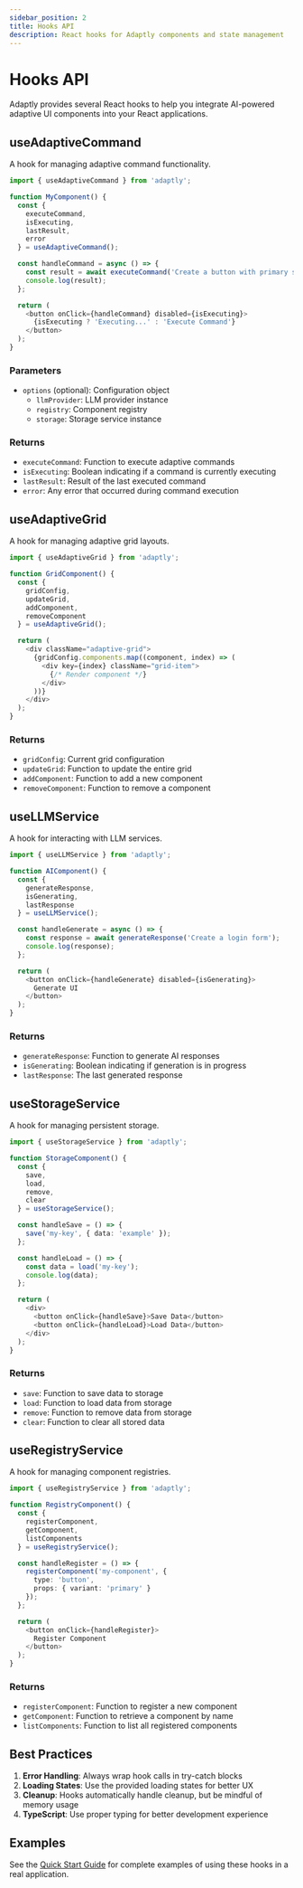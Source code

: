 ```yaml
---
sidebar_position: 2
title: Hooks API
description: React hooks for Adaptly components and state management
---
```


# Hooks API

Adaptly provides several React hooks to help you integrate AI-powered adaptive UI components into your React applications.

## useAdaptiveCommand

A hook for managing adaptive command functionality.

```typescript
import { useAdaptiveCommand } from 'adaptly';

function MyComponent() {
  const { 
    executeCommand, 
    isExecuting, 
    lastResult, 
    error 
  } = useAdaptiveCommand();

  const handleCommand = async () => {
    const result = await executeCommand('Create a button with primary styling');
    console.log(result);
  };

  return (
    <button onClick={handleCommand} disabled={isExecuting}>
      {isExecuting ? 'Executing...' : 'Execute Command'}
    </button>
  );
}
```

### Parameters

- `options` (optional): Configuration object
  - `llmProvider`: LLM provider instance
  - `registry`: Component registry
  - `storage`: Storage service instance

### Returns

- `executeCommand`: Function to execute adaptive commands
- `isExecuting`: Boolean indicating if a command is currently executing
- `lastResult`: Result of the last executed command
- `error`: Any error that occurred during command execution

## useAdaptiveGrid

A hook for managing adaptive grid layouts.

```typescript
import { useAdaptiveGrid } from 'adaptly';

function GridComponent() {
  const { 
    gridConfig, 
    updateGrid, 
    addComponent, 
    removeComponent 
  } = useAdaptiveGrid();

  return (
    <div className="adaptive-grid">
      {gridConfig.components.map((component, index) => (
        <div key={index} className="grid-item">
          {/* Render component */}
        </div>
      ))}
    </div>
  );
}
```

### Returns

- `gridConfig`: Current grid configuration
- `updateGrid`: Function to update the entire grid
- `addComponent`: Function to add a new component
- `removeComponent`: Function to remove a component

## useLLMService

A hook for interacting with LLM services.

```typescript
import { useLLMService } from 'adaptly';

function AIComponent() {
  const { 
    generateResponse, 
    isGenerating, 
    lastResponse 
  } = useLLMService();

  const handleGenerate = async () => {
    const response = await generateResponse('Create a login form');
    console.log(response);
  };

  return (
    <button onClick={handleGenerate} disabled={isGenerating}>
      Generate UI
    </button>
  );
}
```

### Returns

- `generateResponse`: Function to generate AI responses
- `isGenerating`: Boolean indicating if generation is in progress
- `lastResponse`: The last generated response

## useStorageService

A hook for managing persistent storage.

```typescript
import { useStorageService } from 'adaptly';

function StorageComponent() {
  const { 
    save, 
    load, 
    remove, 
    clear 
  } = useStorageService();

  const handleSave = () => {
    save('my-key', { data: 'example' });
  };

  const handleLoad = () => {
    const data = load('my-key');
    console.log(data);
  };

  return (
    <div>
      <button onClick={handleSave}>Save Data</button>
      <button onClick={handleLoad}>Load Data</button>
    </div>
  );
}
```

### Returns

- `save`: Function to save data to storage
- `load`: Function to load data from storage
- `remove`: Function to remove data from storage
- `clear`: Function to clear all stored data

## useRegistryService

A hook for managing component registries.

```typescript
import { useRegistryService } from 'adaptly';

function RegistryComponent() {
  const { 
    registerComponent, 
    getComponent, 
    listComponents 
  } = useRegistryService();

  const handleRegister = () => {
    registerComponent('my-component', {
      type: 'button',
      props: { variant: 'primary' }
    });
  };

  return (
    <button onClick={handleRegister}>
      Register Component
    </button>
  );
}
```

### Returns

- `registerComponent`: Function to register a new component
- `getComponent`: Function to retrieve a component by name
- `listComponents`: Function to list all registered components

## Best Practices

1. **Error Handling**: Always wrap hook calls in try-catch blocks
2. **Loading States**: Use the provided loading states for better UX
3. **Cleanup**: Hooks automatically handle cleanup, but be mindful of memory usage
4. **TypeScript**: Use proper typing for better development experience

## Examples

See the [Quick Start Guide](/docs/quick-start) for complete examples of using these hooks in a real application.
